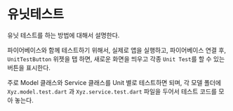 # 유닛테스트

유닛 테스트를 하는 방법에 대해서 설명한다.


파이어베이스와 함께 테스트하기 위해서, 실제로 앱을 실행하고, 파이어베이스 연결 후, `UnitTestButton` 위젯을 탭 하면, 새로운 화면을 띄우고 각종 `Unit Test`를 할 수 있는 버튼을 표시한다.

주로 Model 클래스와 Service 클래스를 Unit 별로 테스트하면 되며, 각 모델 폴더에 `Xyz.model.test.dart` 과 `Xyz.service.test.dart` 파일을 두어서 테스트 코드를 모아 놓는다.



